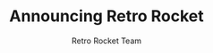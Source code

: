 ---
isDraft: true
title: "Announcing Retro Rocket"
author: Retro Rocket Team
category: "Launch Week 1"
readingDuration: 2
cover: ""
coverAlt: ""
pubDate: "2025 3 9"
tags: ["astro", "stripe", "build in public", "open source"]
summary: ""
---